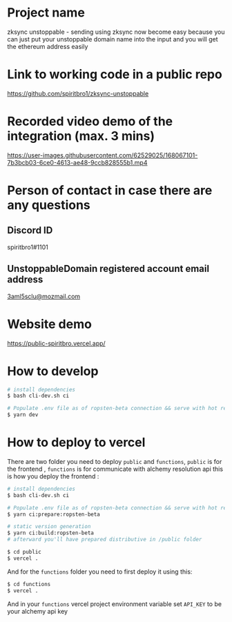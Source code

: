 # Project name
zksync unstoppable - sending using zksync now become easy because you can just put your unstoppable domain name into the input and you will get the ethereum address easily

# Link to working code in a public repo 
https://github.com/spiritbro1/zksync-unstoppable

# Recorded video demo of the integration (max. 3 mins)
https://user-images.githubusercontent.com/62529025/168067101-7b3bcb03-6ce0-4613-ae48-9ccb828555b1.mp4


# Person of contact in case there are any questions
## Discord ID

spiritbro1#1101

## UnstoppableDomain registered account email address 

3aml5sclu@mozmail.com

# Website demo

https://public-spiritbro.vercel.app/

# How to develop

``` bash
# install dependencies
$ bash cli-dev.sh ci

# Populate .env file as of ropsten-beta connection && serve with hot reload at localhost:3000
$ yarn dev
```

# How to deploy to vercel

There are two folder you need to deploy `public` and `functions`, `public` is for the frontend , `functions` is for communicate with alchemy resolution api this is how you deploy the frontend :

``` bash
# install dependencies
$ bash cli-dev.sh ci

# Populate .env file as of ropsten-beta connection && serve with hot reload at localhost:3000
$ yarn ci:prepare:ropsten-beta

# static version generation
$ yarn ci:build:ropsten-beta
# afterward you'll have prepared distributive in /public folder

$ cd public
$ vercel .
```
And for the `functions` folder you need to first deploy it using this:

```bash
$ cd functions
$ vercel .
```

And in your `functions` vercel project environment variable set `API_KEY` to be your alchemy api key

